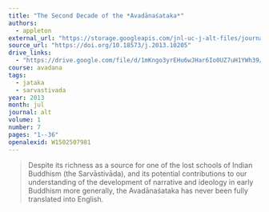 ```yaml
---
title: "The Second Decade of the *Avadānaśataka*"
authors:
  - appleton
external_url: "https://storage.googleapis.com/jnl-uc-j-alt-files/journals/1/articles/7/submission/proof/7-1-7-1-10-20170908.pdf"
source_url: "https://doi.org/10.18573/j.2013.10205"
drive_links:
  - "https://drive.google.com/file/d/1mKngo3yrEHu6wJHar6Io0UZ7uH1YWh39/view?usp=drivesdk"
course: avadana
tags:
  - jataka
  - sarvastivada
year: 2013
month: jul
journal: alt
volume: 1
number: 7
pages: "1--36"
openalexid: W1502507981
---
```


> Despite its richness as a source for one of the lost schools of Indian Buddhism (the Sarvāstivāda), and its potential contributions to our understanding of the development of narrative and ideology in early Buddhism more generally, the Avadānaśataka has never been fully translated into English.

